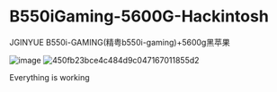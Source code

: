 # B550iGaming-5600G-Hackintosh
JGINYUE B550i-GAMING(精粤b550i-gaming)+5600g黑苹果

![image](https://github.com/user-attachments/assets/1bf56777-5a3f-4634-9530-59bcd2e62dff)
![450fb23bce4c484d9c047167011855d2](https://github.com/user-attachments/assets/7195df9a-1d88-4b8b-b994-64da7660bd97)

Everything is working
